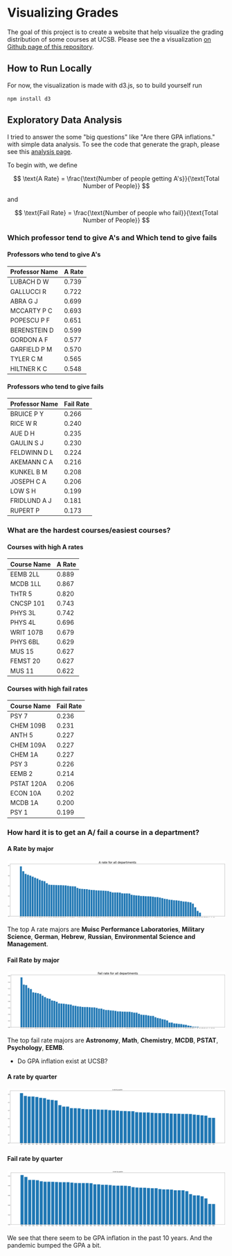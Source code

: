 # Visualizing Grades

The goal of this project is to create a website that help visualize the grading distribution of some courses at UCSB. Please see the a visualization [on Github page of this repository](https://sir-teo.github.io/visualizing-grades/).

## How to Run Locally

For now, the visualization is made with d3.js, so to build yourself run

```
npm install d3
```

## Exploratory Data Analysis

I tried to answer the some "big questions" like "Are there GPA inflations." with simple data analysis. To see the code that generate the graph, please see this [analysis page](https://sir-teo.github.io/visualizing-grades/analysis.html). 

To begin with, we define

$$
\text{A Rate} = \frac{\text{Number of people getting A's}}{\text{Total Number of People}}
$$

and 

$$
\text{Fail Rate} = \frac{\text{Number of people who fail}}{\text{Total Number of People}}
$$

### Which professor tend to give A's and Which tend to give fails

#### Professors who tend to give A's

| Professor Name     | A Rate |
| ----------- | ----------- |
| LUBACH D W      | 0.739       |
| GALLUCCI R | 0.722       |
|ABRA G J| 0.699|
|MCCARTY P C| 0.693|
|POPESCU P F| 0.651|
|BERENSTEIN D| 0.599|
|GORDON A F| 0.577|
|GARFIELD P M| 0.570|
|TYLER C M| 0.565|
|HILTNER K C| 0.548|

#### Professors who tend to give fails

| Professor Name     | Fail Rate |
| ----------- | ----------- |
|BRUICE P Y| 0.266|
|RICE W R| 0.240|
|AUE D H| 0.235|
|GAULIN S J| 0.230|
|FELDWINN D L| 0.224|
|AKEMANN C A| 0.216|
|KUNKEL B M| 0.208|
|JOSEPH C A| 0.206|
|LOW S H| 0.199|
|FRIDLUND A J| 0.181|
|RUPERT P| 0.173|

### What are the hardest courses/easiest courses?

#### Courses with high A rates

| Course Name     | A Rate |
| ----------- | ----------- |
|EEMB      2LL| 0.889|
|MCDB      1LL| 0.867|
|THTR      5| 0.820|
|CNCSP   101| 0.743|
|PHYS      3L| 0.742|
|PHYS      4L| 0.696|
|WRIT    107B| 0.679|
|PHYS      6BL| 0.629|
|MUS      15| 0.627|
|FEMST    20| 0.627|
|MUS      11| 0.622|

#### Courses with high fail rates

| Course Name     | Fail Rate |
| ----------- | ----------- |
|PSY       7| 0.236|
|CHEM    109B| 0.231|
|ANTH      5| 0.227|
|CHEM    109A| 0.227|
|CHEM      1A| 0.227|
|PSY       3| 0.226|
|EEMB      2| 0.214|
|PSTAT   120A| 0.206|
|ECON     10A| 0.202|
|MCDB      1A| 0.200|
|PSY       1| 0.199|

### How hard it is to get an A/ fail a course in a department?

#### A Rate by major

![A rate by major](./figures/A_Rate_Dept.png)

The top A rate majors are **Muisc Performance Laboratories**, **Military Science**, **German**, **Hebrew**, **Russian**, **Environmental Science and Management**.

#### Fail Rate by major

![Fail rate by major](./figures/Fail_Rate_Dept.png)

The top fail rate majors are **Astronomy**, **Math**, **Chemistry**, **MCDB**, **PSTAT**, **Psychology**, **EEMB**.

- Do GPA inflation exist at UCSB?

#### A rate by quarter

![A rate by quarter](./figures/A_Rate_Quarter.png)

#### Fail rate by quarter

![Fail rate by quarter](./figures/Fail_Rate_Quarter.png)

We see that there seem to be GPA inflation in the past 10 years. And the pandemic bumped the GPA a bit.